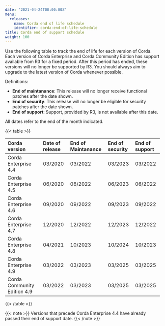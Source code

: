 ```yaml
---
date: '2021-04-24T00:00:00Z'
menu:
  releases:
    name: Corda end of life schedule
    identifier: corda-end-of-life-schedule
title: Corda end of support schedule
weight: 100
---
```


Use the following table to track the end of life for each version of Corda. Each version of Corda Enterprise and Corda Community Edition has support available from R3 for a fixed period. After this period has ended, these versions will no longer be supported by R3. You should always aim to upgrade to the latest version of Corda whenever possible.

Definitions:

* **End of maintanance**: This release will no longer receive functional patches after the date shown.
* **End of security**: This release will no longer be eligible for security patches after the date shown.
* **End of support**: Support, provided by R3, is not available after this date.


All dates refer to the end of the month indicated.

{{< table >}}

| Corda version | Date of release    | End of Maintanance | End of security | End of support |
| :------------- | :------------- | :-------------- | :------------ | :------------ |
| Corda Enterprise 4.4   | 03/2020 | 03/2022 | 03/2023 | 03/2022 |
| Corda Enterprise 4.5   | 06/2020 | 06/2022 | 06/2023 | 06/2022 |
| Corda Enterprise 4.6   | 09/2020 | 09/2022 | 09/2023 | 09/2022 |
| Corda Enterprise 4.7   | 12/2020 | 12/2022 | 12/2023 | 12/2022 |
| Corda Enterprise 4.8   | 04/2021 | 10/2023 | 10/2024 | 10/2023 |
| Corda Enterprise 4.9   | 03/2022 | 03/2023 | 03/2025 | 03/2025 |
| Corda Community Edition 4.9   | 03/2022 | 03/2023 | 03/2025 | 03/2025 |

{{< /table >}}

{{< note >}}
Versions that precede Corda Enterprise 4.4 have already passed their end of support date.
{{< /note >}}
